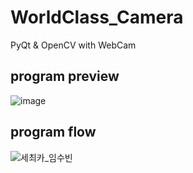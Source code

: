 # WorldClass_Camera
PyQt &amp; OpenCV with WebCam

## program preview
![image](https://github.com/IMddubin/WorldClassCamera/assets/103230856/dc4b9c4e-89d2-4254-8d97-91e3c2ad2479)

## program flow
![세최카_임수빈](https://github.com/IMddubin/WorldClassCamera/assets/103230856/0c439edb-4fdb-4a9e-81be-f7cd3debbe68)

